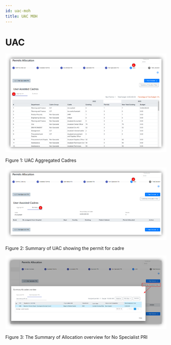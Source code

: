 ```yaml
---
id: uac-moh
title: UAC MOH
---
```


# UAC

![img alt](/img/uac-moh1.png)

  Figure 1: UAC Aggregated Cadres


![img alt](/img/uac-moh2.png)
  
  Figure 2: Summary of UAC showing the permit for cadre



![img alt](/img/uac-moh3.png)

  Figure 3: The Summary of Allocation overview for No Specialist PRI
  